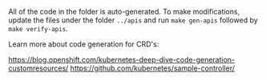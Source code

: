 All of the code in the folder is auto-generated.  To make modifications, update the files under the folder `../apis` and run `make gen-apis` followed by `make verify-apis`.

Learn more about code generation for CRD's:

https://blog.openshift.com/kubernetes-deep-dive-code-generation-customresources/
https://github.com/kubernetes/sample-controller/